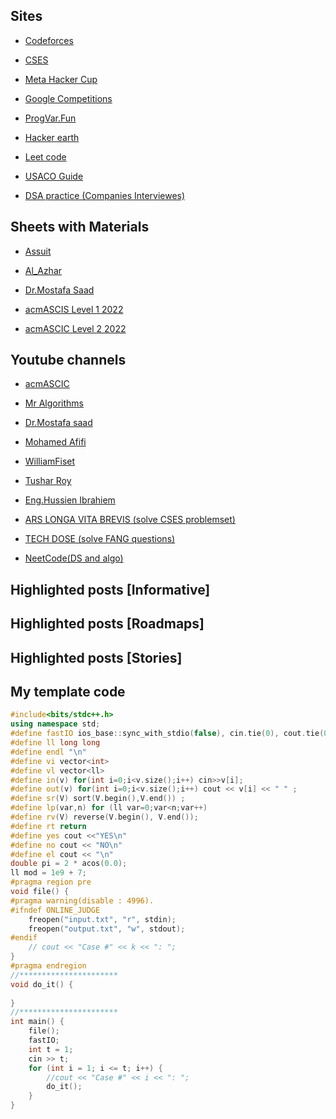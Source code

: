 ## Sites
- [Codeforces](https://codeforces.com/groups)

- [CSES](https://cses.fi/problemset/)

- [Meta Hacker Cup](https://www.facebook.com/codingcompetitions/hacker-cup)

- [Google Competitions](https://codingcompetitions.withgoogle.com/)

- [ProgVar.Fun](https://progvar.fun/)

- [Hacker earth](https://www.hackerearth.com/)

- [Leet code](https://leetcode.com/)

- [USACO Guide](https://usaco.guide/dashboard/)

- [DSA practice (Companies Interviewes)](https://workat.tech/problem-solving/practice/companies)


## Sheets with Materials 
- [Assuit](https://docs.google.com/spreadsheets/d/1EbbsotAwb0zuuwxyzs8l2qh8twqw-sNcNbAjCK1kXaE/edit?fbclid=IwAR3cJwDwaH4PoUZM3jOf2r0lSK6Aq1AsE9rzjQc5Ww_GnvwDDrcsBdpiBHk#gid=1612285947)

- [Al_Azhar](https://sites.google.com/view/azharicpc/home?authuser=0)

- [Dr.Mostafa Saad](https://docs.google.com/spreadsheets/d/1iJZWP2nS_OB3kCTjq8L6TrJJ4o-5lhxDOyTaocSYc-k/edit?fbclid=IwAR3Dlc7UbjReC4dWEnwEBdbHpd79_xStxn8Pbbz9CMPZzMBcbyNeIgGG4MM#gid=84654839)

- [acmASCIS Level 1 2022](https://codeforces.com/group/lfQa3gTiux/contests)

- [acmASCIC Level 2 2022](https://vjudge.net/group/lvl2training2022combined)

## Youtube channels
- [acmASCIC](https://www.youtube.com/c/AcmascisOrg)

- [Mr Algorithms](https://www.youtube.com/channel/UCVHLc9yPGHWMPjpgnSpUItA)

- [Dr.Mostafa saad](https://www.youtube.com/c/ArabicCompetitiveProgramming) 

- [Mohamed Afifi](https://www.youtube.com/channel/UCllIGsPm1NYq5jPu2HzQgIg)

- [WilliamFiset](https://www.youtube.com/channel/UCD8yeTczadqdARzQUp29PJw)

- [Tushar Roy](https://www.youtube.com/user/tusharroy2525)

- [Eng.Hussien Ibrahiem](https://www.youtube.com/channel/UCCH8yNJMxFsfWq7hJ-Ag4gg)
 
- [ARS LONGA VITA BREVIS (solve CSES problemset)](https://www.youtube.com/channel/UCFkWVr33NMrcfYZWXOJvKsw)

- [TECH DOSE (solve FANG questions) ](https://www.youtube.com/c/TECHDOSE4u)

- [NeetCode(DS and algo)](https://www.youtube.com/c/NeetCode)


## Highlighted posts [Informative]

## Highlighted posts [Roadmaps]

## Highlighted posts [Stories]

## My template code
```cpp
#include<bits/stdc++.h>
using namespace std;
#define fastIO ios_base::sync_with_stdio(false), cin.tie(0), cout.tie(0) 
#define ll long long
#define endl "\n"
#define vi vector<int> 
#define vl vector<ll> 
#define in(v) for(int i=0;i<v.size();i++) cin>>v[i];
#define out(v) for(int i=0;i<v.size();i++) cout << v[i] << " " ;
#define sr(V) sort(V.begin(),V.end()) ;
#define lp(var,n) for (ll var=0;var<n;var++)  
#define rv(V) reverse(V.begin(), V.end());
#define rt return 
#define yes cout <<"YES\n" 
#define no cout << "NO\n"
#define el cout << "\n" 
double pi = 2 * acos(0.0);
ll mod = 1e9 + 7;
#pragma region pre  
void file() {
#pragma warning(disable : 4996).
#ifndef ONLINE_JUDGE
    freopen("input.txt", "r", stdin);
    freopen("output.txt", "w", stdout);
#endif
    // cout << "Case #" << k << ": ";
}   
#pragma endregion 
//**********************
void do_it() {
    
}
//**********************
int main() {
    file();
    fastIO;
    int t = 1;
    cin >> t;  
    for (int i = 1; i <= t; i++) {
        //cout << "Case #" << i << ": ";
        do_it();
    }
}
```
